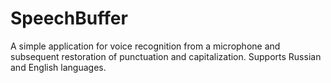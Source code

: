 # SpeechBuffer
A simple application for voice recognition from a microphone and subsequent restoration of punctuation and capitalization. Supports Russian and English languages.
